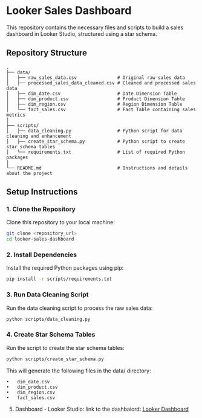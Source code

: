 # Looker Sales Dashboard

This repository contains the necessary files and scripts to build a sales dashboard in Looker Studio, structured using a star schema.

## Repository Structure
```
.
├── data/
│   ├── raw_sales_data.csv               # Original raw sales data
│   ├── processed_sales_data_cleaned.csv # Cleaned and processed sales data
│   ├── dim_date.csv                     # Date Dimension Table
│   ├── dim_product.csv                  # Product Dimension Table
│   ├── dim_region.csv                   # Region Dimension Table
│   └── fact_sales.csv                   # Fact Table containing sales metrics
│
├── scripts/
│   ├── data_cleaning.py                 # Python script for data cleaning and enhancement
│   ├── create_star_schema.py            # Python script to create star schema tables
│   └── requirements.txt                 # List of required Python packages
│
└── README.md                            # Instructions and details about the project
```

## Setup Instructions

### 1. Clone the Repository
Clone this repository to your local machine:

```bash
git clone <repository_url>
cd looker-sales-dashboard
```

### 2. Install Dependencies

Install the required Python packages using pip:
```bash
pip install -r scripts/requirements.txt
```

###  3. Run Data Cleaning Script
Run the data cleaning script to process the raw sales data:
```bash
python scripts/data_cleaning.py
```

### 4. Create Star Schema Tables
Run the script to create the star schema tables:
```bash
python scripts/create_star_schema.py
```

This will generate the following files in the data/ directory:

	•	dim_date.csv
	•	dim_product.csv
	•	dim_region.csv
	•	fact_sales.csv

5. Dashboard - Looker Studio:
link to the dashbaiord:
[Looker Dashboard](https://lookerstudio.google.com/reporting/4de58e31-01e3-4f7b-8682-e38db96f7e91)

